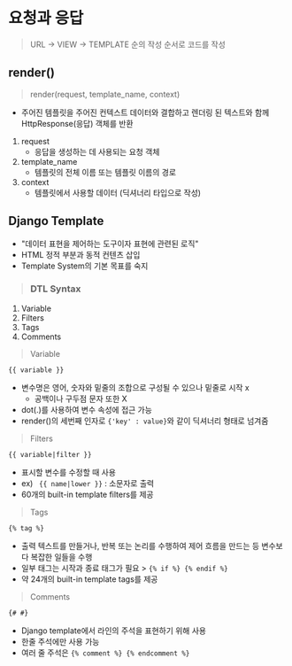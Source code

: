 # 요청과 응답

> URL -> VIEW -> TEMPLATE 순의 작성 순서로 코드를 작성



## render()

> render(request, template_name, context)

- 주어진 템플릿을 주어진 컨텍스트 데이터와 결합하고 렌더링 된 텍스트와 함께 HttpResponse(응답) 객체를 반환

1. request
   - 응답을 생성하는 데 사용되는 요청 객체
2. template_name
   - 템플릿의 전체 이름 또는 템플릿 이름의 경로
3. context
   - 템플릿에서 사용할 데이터 (딕셔너리 타입으로 작성)



## Django Template

- "데이터 표현을 제어하는 도구이자 표현에 관련된 로직"
- HTML 정적 부분과 동적 컨텐츠 삽입
- Template System의 기본 목표를 숙지





> ### DTL Syntax

1. Variable
2. Filters
3. Tags
4. Comments



> Variable

`{{ variable }}`

- 변수명은 영어, 숫자와 밑줄의 조합으로 구성될 수 있으나 밑줄로 시작 x
  - 공백이나 구두점 문자 또한 X
- dot(.)를 사용하여 변수 속성에 접근 가능
- render()의 세번째 인자로 `{'key' : value}`와 같이 딕셔너리 형태로 넘겨줌



> Filters

`{{ variable|filter }}`

- 표시할 변수를 수정할 때 사용
- ex) ` {{ name|lower }}` : 소문자로 출력
- 60개의 built-in template filters를 제공



> Tags

`{% tag %}`

- 출력 텍스트를 만들거나, 반복 또는 논리를 수행하여 제어 흐름을 만드는 등 변수보다 복잡한 일들을 수행
- 일부 태그는 시작과 종료 태그가 필요 > `{% if %} {% endif %}`
- 약 24개의 built-in template tags를 제공



> Comments

`{# #}`

- Django template에서 라인의 주석을 표현하기 위해 사용
- 한줄 주석에만 사용 가능
- 여러 줄 주석은 `{% comment %} {% endcomment %}` 





